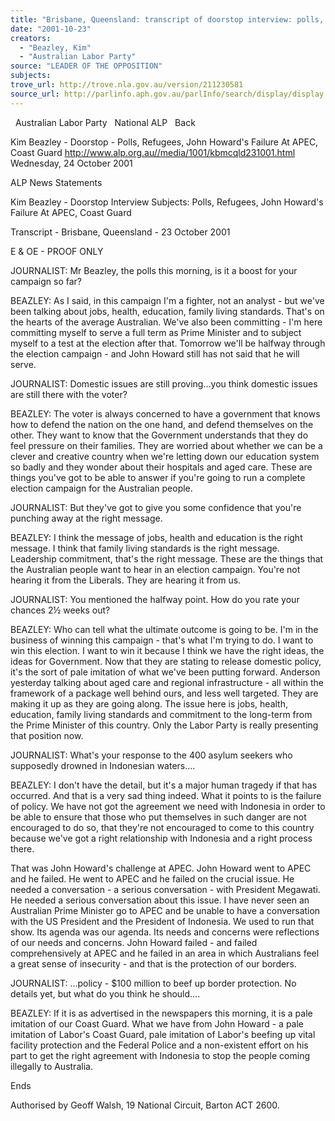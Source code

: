 ```yaml
---
title: "Brisbane, Queensland: transcript of doorstop interview: polls, refugees, John Howard's failure at APEC, Coast Guard."
date: "2001-10-23"
creators:
  - "Beazley, Kim"
  - "Australian Labor Party"
source: "LEADER OF THE OPPOSITION"
subjects:
trove_url: http://trove.nla.gov.au/version/211230581
source_url: http://parlinfo.aph.gov.au/parlInfo/search/display/display.w3p;query=Id%3A%22media/pressrel/LI856%22
---
```


   Australian Labor Party   National ALP   Back

 Kim Beazley - Doorstop - Polls, Refugees, John Howard's Failure At APEC, Coast Guard http://www.alp.org.au//media/1001/kbmcqld231001.html Wednesday, 24 October 2001

 ALP News Statements

 Kim Beazley - Doorstop Interview Subjects: Polls, Refugees, John Howard's Failure At APEC, Coast Guard

 Transcript - Brisbane, Queensland - 23 October 2001

 E & OE - PROOF ONLY

 JOURNALIST: Mr Beazley, the polls this morning, is it a boost for your campaign so far?

 BEAZLEY: As I said, in this campaign I'm a fighter, not an analyst - but we've been talking about jobs, health, education, family living standards. That's on the hearts of the average Australian. We've also been committing - I'm here committing myself to serve a full term as Prime Minister and to subject myself to a test at the election after that. Tomorrow we'll be halfway through the election campaign - and John Howard still has not said that he will serve.

 JOURNALIST: Domestic issues are still proving…you think domestic issues are still there with the voter?

 BEAZLEY: The voter is always concerned to have a government that knows how to defend the nation on the one hand, and defend themselves on the other. They want to know that the Government understands that they do feel pressure on their families. They are worried about whether we can be a clever and creative country when we're letting down our education system so badly and they wonder about their hospitals and aged care. These are things you've got to be able to answer if you're going to run a complete election campaign for the Australian people.

 JOURNALIST: But they've got to give you some confidence that you're punching away at the right message.

 BEAZLEY: I think the message of jobs, health and education is the right message. I think that family living standards is the right message. Leadership commitment, that's the right message. These are the things that the Australian people want to hear in an election campaign. You're not hearing it from the Liberals. They are hearing it from us.

 JOURNALIST: You mentioned the halfway point. How do you rate your chances 2½ weeks out?

 BEAZLEY: Who can tell what the ultimate outcome is going to be. I'm in the business of winning this campaign - that's what I'm trying to do. I want to win this election. I want to win it because I think we have the right ideas, the ideas for Government. Now that they are stating to release domestic policy, it's the sort of pale imitation of what we've been putting forward. Anderson yesterday talking about aged care and regional infrastructure - all within the framework of a package well behind ours, and less well targeted. They are making it up as they are going along. The issue here is jobs, health, education, family living standards and commitment to the long-term from the Prime Minister of this country. Only the Labor Party is really presenting that position now.

 JOURNALIST: What's your response to the 400 asylum seekers who supposedly drowned in Indonesian waters….

 BEAZLEY: I don't have the detail, but it's a major human tragedy if that has occurred. And that is a very sad thing indeed. What it points to is the failure of policy. We have not got the agreement we need with Indonesia in order to be able to ensure that those who put themselves in such danger are not encouraged to do so, that they're not encouraged to come to this country because we've got a right relationship with Indonesia and a right process there.

 That was John Howard's challenge at APEC. John Howard went to APEC and he failed. He went to APEC and he failed on the crucial issue. He needed a conversation - a serious conversation - with President Megawati. He needed a serious conversation about this issue. I have never seen an Australian Prime Minister go to APEC and be unable to have a conversation with the US President and the President of Indonesia. We used to run that show. Its agenda was our agenda. Its needs and concerns were reflections of our needs and concerns. John Howard failed - and failed comprehensively at APEC and he failed in an area in which Australians feel a great sense of insecurity - and that is the protection of our borders.

 JOURNALIST: …policy - $100 million to beef up border protection. No details yet, but what do you think he should….

 BEAZLEY: If it is as advertised in the newspapers this morning, it is a pale imitation of our Coast Guard. What we have from John Howard - a pale imitation of Labor's Coast Guard, pale imitation of Labor's beefing up vital facility protection and the Federal Police and a non-existent effort on his part to get the right agreement with Indonesia to stop the people coming illegally to Australia.

 Ends

 Authorised by Geoff Walsh, 19 National Circuit, Barton ACT 2600.

